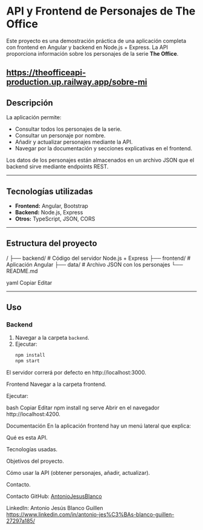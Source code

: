 # API y Frontend de Personajes de The Office

Este proyecto es una demostración práctica de una aplicación completa con frontend en Angular y backend en Node.js + Express. La API proporciona información sobre los personajes de la serie **The Office**.

https://theofficeapi-production.up.railway.app/sobre-mi
---

## Descripción

La aplicación permite:

- Consultar todos los personajes de la serie.
- Consultar un personaje por nombre.
- Añadir y actualizar personajes mediante la API.
- Navegar por la documentación y secciones explicativas en el frontend.

Los datos de los personajes están almacenados en un archivo JSON que el backend sirve mediante endpoints REST.

---

## Tecnologías utilizadas

- **Frontend:** Angular, Bootstrap
- **Backend:** Node.js, Express
- **Otros:** TypeScript, JSON, CORS

---

## Estructura del proyecto

/
├── backend/ # Código del servidor Node.js + Express
├── frontend/ # Aplicación Angular
├── data/ # Archivo JSON con los personajes
└── README.md

yaml
Copiar
Editar

---

## Uso

### Backend

1. Navegar a la carpeta `backend`.
2. Ejecutar:
   ```bash
   npm install
   npm start
El servidor correrá por defecto en http://localhost:3000.

Frontend
Navegar a la carpeta frontend.

Ejecutar:

bash
Copiar
Editar
npm install
ng serve
Abrir en el navegador http://localhost:4200.

Documentación
En la aplicación frontend hay un menú lateral que explica:

Qué es esta API.

Tecnologías usadas.

Objetivos del proyecto.

Cómo usar la API (obtener personajes, añadir, actualizar).

Contacto.

Contacto
GitHub: [AntonioJesusBlanco](https://github.com/AntonioJesusBlanco)

LinkedIn: Antonio Jesús Blanco Guillen https://www.linkedin.com/in/antonio-jes%C3%BAs-blanco-guillen-27297a185/


